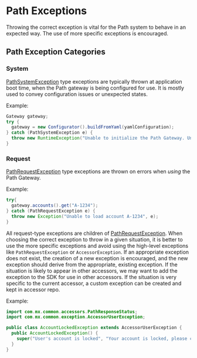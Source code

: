 # Path Exceptions

Throwing the correct exception is vital for the Path system to behave in an expected way. The use of more specific exceptions is encouraged. 

## Path Exception Categories

### System

[PathSystemException](./PathSystemException.java) type exceptions are typically thrown at application boot time, when the Path gateway is being configured for use. It is mostly used to convey configuration issues or unexpected states.

Example:

```java
Gateway gateway;
try {
  gateway = new Configurator().buildFromYaml(yamlConfiguration); 
} catch (PathSystemException e) {
  throw new RuntimeException("Unable to initialize the Path Gateway. Unable to continue.", e)
}
```

### Request

[PathRequestException](./PathRequestException.java) type exceptions are thrown on errors when _using_ the Path Gateway.

Example:

```java
try{
  gateway.accounts().get("A-1234");
} catch (PathRequestException e) {
  throw new Exception("Unable to load account A-1234", e);
}
```

All request-type exceptions are children of [PathRequestException](./PathRequestException.java). When choosing the correct exception to throw in a given situation, it is better to use the more specific exceptions and avoid using the high-level exceptions like `PathRequestException` or `AccessorException`. If an appropriate exception does not exist, the creation of a new exception is encouraged, and the new exception should derive from the appropriate, existing exception. If the situation is likely to appear in other accessors, we may want to add the exception to the SDK for use in other accessors. If the situation is very specific to the current accessor, a custom exception can be created and kept in accessor repo.

Example:

```java
import com.mx.common.accessors.PathResponseStatus;
import com.mx.common.exception.AccessorUserException;

public class AccountLockedException extends AccessorUserException {
  public AccountLockedException() {
    super("User's account is locked", "Your account is locked, please contact customer support.", PathResponseStatus.NOT_ALLOWED);
  }
}
```
